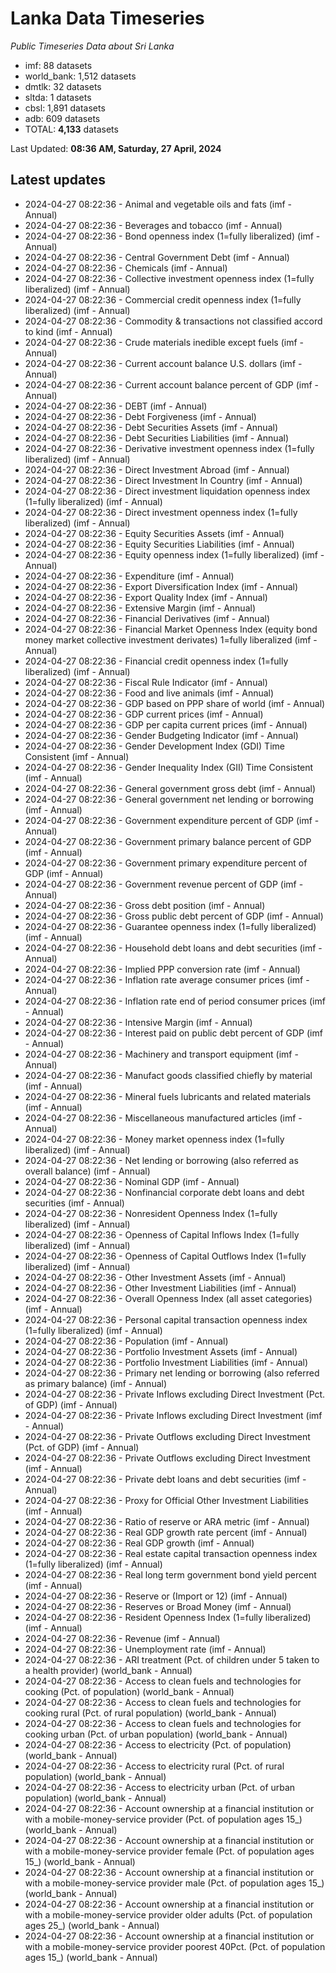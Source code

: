 # Lanka Data Timeseries
*Public Timeseries Data about Sri Lanka*

* imf: 88 datasets
* world_bank: 1,512 datasets
* dmtlk: 32 datasets
* sltda: 1 datasets
* cbsl: 1,891 datasets
* adb: 609 datasets
* TOTAL: **4,133** datasets

Last Updated: **08:36 AM, Saturday, 27 April, 2024**

## Latest updates

* 2024-04-27 08:22:36 - Animal and vegetable oils and fats (imf - Annual)
* 2024-04-27 08:22:36 - Beverages and tobacco (imf - Annual)
* 2024-04-27 08:22:36 - Bond openness index (1=fully liberalized) (imf - Annual)
* 2024-04-27 08:22:36 - Central Government Debt (imf - Annual)
* 2024-04-27 08:22:36 - Chemicals (imf - Annual)
* 2024-04-27 08:22:36 - Collective investment openness index (1=fully liberalized) (imf - Annual)
* 2024-04-27 08:22:36 - Commercial credit openness index (1=fully liberalized) (imf - Annual)
* 2024-04-27 08:22:36 - Commodity & transactions not classified accord to kind (imf - Annual)
* 2024-04-27 08:22:36 - Crude materials inedible except fuels (imf - Annual)
* 2024-04-27 08:22:36 - Current account balance U.S. dollars (imf - Annual)
* 2024-04-27 08:22:36 - Current account balance percent of GDP (imf - Annual)
* 2024-04-27 08:22:36 - DEBT (imf - Annual)
* 2024-04-27 08:22:36 - Debt Forgiveness (imf - Annual)
* 2024-04-27 08:22:36 - Debt Securities Assets (imf - Annual)
* 2024-04-27 08:22:36 - Debt Securities Liabilities (imf - Annual)
* 2024-04-27 08:22:36 - Derivative investment openness index (1=fully liberalized) (imf - Annual)
* 2024-04-27 08:22:36 - Direct Investment Abroad (imf - Annual)
* 2024-04-27 08:22:36 - Direct Investment In Country (imf - Annual)
* 2024-04-27 08:22:36 - Direct investment liquidation openness index (1=fully liberalized) (imf - Annual)
* 2024-04-27 08:22:36 - Direct investment openness index (1=fully liberalized) (imf - Annual)
* 2024-04-27 08:22:36 - Equity Securities Assets (imf - Annual)
* 2024-04-27 08:22:36 - Equity Securities Liabilities (imf - Annual)
* 2024-04-27 08:22:36 - Equity openness index (1=fully liberalized) (imf - Annual)
* 2024-04-27 08:22:36 - Expenditure (imf - Annual)
* 2024-04-27 08:22:36 - Export Diversification Index (imf - Annual)
* 2024-04-27 08:22:36 - Export Quality Index (imf - Annual)
* 2024-04-27 08:22:36 - Extensive Margin (imf - Annual)
* 2024-04-27 08:22:36 - Financial Derivatives (imf - Annual)
* 2024-04-27 08:22:36 - Financial Market Openness Index (equity bond money market collective investment derivates) 1=fully liberalized (imf - Annual)
* 2024-04-27 08:22:36 - Financial credit openness index (1=fully liberalized) (imf - Annual)
* 2024-04-27 08:22:36 - Fiscal Rule Indicator (imf - Annual)
* 2024-04-27 08:22:36 - Food and live animals (imf - Annual)
* 2024-04-27 08:22:36 - GDP based on PPP share of world (imf - Annual)
* 2024-04-27 08:22:36 - GDP current prices (imf - Annual)
* 2024-04-27 08:22:36 - GDP per capita current prices (imf - Annual)
* 2024-04-27 08:22:36 - Gender Budgeting Indicator (imf - Annual)
* 2024-04-27 08:22:36 - Gender Development Index (GDI) Time Consistent (imf - Annual)
* 2024-04-27 08:22:36 - Gender Inequality Index (GII) Time Consistent (imf - Annual)
* 2024-04-27 08:22:36 - General government gross debt (imf - Annual)
* 2024-04-27 08:22:36 - General government net lending or borrowing (imf - Annual)
* 2024-04-27 08:22:36 - Government expenditure percent of GDP (imf - Annual)
* 2024-04-27 08:22:36 - Government primary balance percent of GDP (imf - Annual)
* 2024-04-27 08:22:36 - Government primary expenditure percent of GDP (imf - Annual)
* 2024-04-27 08:22:36 - Government revenue percent of GDP (imf - Annual)
* 2024-04-27 08:22:36 - Gross debt position (imf - Annual)
* 2024-04-27 08:22:36 - Gross public debt percent of GDP (imf - Annual)
* 2024-04-27 08:22:36 - Guarantee openness index (1=fully liberalized) (imf - Annual)
* 2024-04-27 08:22:36 - Household debt loans and debt securities (imf - Annual)
* 2024-04-27 08:22:36 - Implied PPP conversion rate (imf - Annual)
* 2024-04-27 08:22:36 - Inflation rate average consumer prices (imf - Annual)
* 2024-04-27 08:22:36 - Inflation rate end of period consumer prices (imf - Annual)
* 2024-04-27 08:22:36 - Intensive Margin (imf - Annual)
* 2024-04-27 08:22:36 - Interest paid on public debt percent of GDP (imf - Annual)
* 2024-04-27 08:22:36 - Machinery and transport equipment (imf - Annual)
* 2024-04-27 08:22:36 - Manufact goods classified chiefly by material (imf - Annual)
* 2024-04-27 08:22:36 - Mineral fuels lubricants and related materials (imf - Annual)
* 2024-04-27 08:22:36 - Miscellaneous manufactured articles (imf - Annual)
* 2024-04-27 08:22:36 - Money market openness index (1=fully liberalized) (imf - Annual)
* 2024-04-27 08:22:36 - Net lending or borrowing (also referred as overall balance) (imf - Annual)
* 2024-04-27 08:22:36 - Nominal GDP (imf - Annual)
* 2024-04-27 08:22:36 - Nonfinancial corporate debt loans and debt securities (imf - Annual)
* 2024-04-27 08:22:36 - Nonresident Openness Index (1=fully liberalized) (imf - Annual)
* 2024-04-27 08:22:36 - Openness of Capital Inflows Index (1=fully liberalized) (imf - Annual)
* 2024-04-27 08:22:36 - Openness of Capital Outflows Index (1=fully liberalized) (imf - Annual)
* 2024-04-27 08:22:36 - Other Investment Assets (imf - Annual)
* 2024-04-27 08:22:36 - Other Investment Liabilities (imf - Annual)
* 2024-04-27 08:22:36 - Overall Openness Index (all asset categories) (imf - Annual)
* 2024-04-27 08:22:36 - Personal capital transaction openness index (1=fully liberalized) (imf - Annual)
* 2024-04-27 08:22:36 - Population (imf - Annual)
* 2024-04-27 08:22:36 - Portfolio Investment Assets (imf - Annual)
* 2024-04-27 08:22:36 - Portfolio Investment Liabilities (imf - Annual)
* 2024-04-27 08:22:36 - Primary net lending or borrowing (also referred as primary balance) (imf - Annual)
* 2024-04-27 08:22:36 - Private Inflows excluding Direct Investment (Pct. of GDP) (imf - Annual)
* 2024-04-27 08:22:36 - Private Inflows excluding Direct Investment (imf - Annual)
* 2024-04-27 08:22:36 - Private Outflows excluding Direct Investment (Pct. of GDP) (imf - Annual)
* 2024-04-27 08:22:36 - Private Outflows excluding Direct Investment (imf - Annual)
* 2024-04-27 08:22:36 - Private debt loans and debt securities (imf - Annual)
* 2024-04-27 08:22:36 - Proxy for Official Other Investment Liabilities (imf - Annual)
* 2024-04-27 08:22:36 - Ratio of reserve or ARA metric (imf - Annual)
* 2024-04-27 08:22:36 - Real GDP growth rate percent (imf - Annual)
* 2024-04-27 08:22:36 - Real GDP growth (imf - Annual)
* 2024-04-27 08:22:36 - Real estate capital transaction openness index (1=fully liberalized) (imf - Annual)
* 2024-04-27 08:22:36 - Real long term government bond yield percent (imf - Annual)
* 2024-04-27 08:22:36 - Reserve or (Import or 12) (imf - Annual)
* 2024-04-27 08:22:36 - Reserves or Broad Money (imf - Annual)
* 2024-04-27 08:22:36 - Resident Openness Index (1=fully liberalized) (imf - Annual)
* 2024-04-27 08:22:36 - Revenue (imf - Annual)
* 2024-04-27 08:22:36 - Unemployment rate (imf - Annual)
* 2024-04-27 08:22:36 - ARI treatment (Pct. of children under 5 taken to a health provider) (world_bank - Annual)
* 2024-04-27 08:22:36 - Access to clean fuels and technologies for cooking (Pct. of population) (world_bank - Annual)
* 2024-04-27 08:22:36 - Access to clean fuels and technologies for cooking rural (Pct. of rural population) (world_bank - Annual)
* 2024-04-27 08:22:36 - Access to clean fuels and technologies for cooking urban (Pct. of urban population) (world_bank - Annual)
* 2024-04-27 08:22:36 - Access to electricity (Pct. of population) (world_bank - Annual)
* 2024-04-27 08:22:36 - Access to electricity rural (Pct. of rural population) (world_bank - Annual)
* 2024-04-27 08:22:36 - Access to electricity urban (Pct. of urban population) (world_bank - Annual)
* 2024-04-27 08:22:36 - Account ownership at a financial institution or with a mobile-money-service provider (Pct. of population ages 15_) (world_bank - Annual)
* 2024-04-27 08:22:36 - Account ownership at a financial institution or with a mobile-money-service provider female (Pct. of population ages 15_) (world_bank - Annual)
* 2024-04-27 08:22:36 - Account ownership at a financial institution or with a mobile-money-service provider male (Pct. of population ages 15_) (world_bank - Annual)
* 2024-04-27 08:22:36 - Account ownership at a financial institution or with a mobile-money-service provider older adults (Pct. of population ages 25_) (world_bank - Annual)
* 2024-04-27 08:22:36 - Account ownership at a financial institution or with a mobile-money-service provider poorest 40Pct. (Pct. of population ages 15_) (world_bank - Annual)